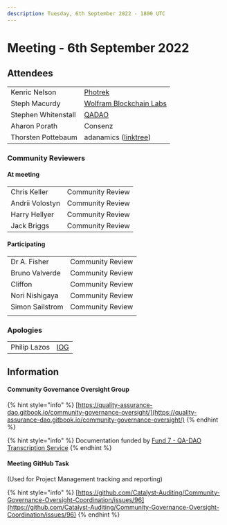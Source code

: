 ```yaml
---
description: Tuesday, 6th September 2022 - 1800 UTC
---
```


# Meeting - 6th September 2022


## Attendees

|                     |                                                                   |
| ------------------- | ----------------------------------------------------------------- |
| Kenric Nelson       | [Photrek](https://photrek.world/)                                 |
| Steph Macurdy       | [Wolfram Blockchain Labs](https://www.wolframblockchainlabs.com/) |
| Stephen Whitenstall | [QADAO](https://quality-assurance-dao.github.io/)                 |
| Aharon Porath       | Consenz                                                           |
| Thorsten Pottebaum  | adanamics ([linktree](https://linktr.ee/adanamics))               |

### Community Reviewers

#### At meeting

|                  |                  |
| ---------------- | ---------------- |
| Chris Keller     | Community Review |
| Andrii Volostyn  | Community Review |
| Harry Hellyer    | Community Review |
| Jack Briggs      | Community Review |

#### Participating

|                 |                  |
| --------------- | ---------------- |
| Dr A. Fisher    | Community Review |
| Bruno Valverde  | Community Review |
| Cliffon         | Community Review |
| Nori Nishigaya  | Community Review |
| Simon Sailstrom | Community Review |
|                 |                  |

### Apologies

|              |                                             |
| ------------ | ------------------------------------------- |
| Philip Lazos | [IOG](https://iohk.io/jp/team/philip-lazos) |

## Information

#### Community Governance Oversight Group

{% hint style="info" %}
[https://quality-assurance-dao.gitbook.io/community-governance-oversight/](https://quality-assurance-dao.gitbook.io/community-governance-oversight/)
{% endhint %}

{% hint style="info" %}
Documentation funded by [Fund 7 - QA-DAO Transcription Service](https://cardano.ideascale.com/c/idea/383492)
{% endhint %}

#### Meeting GitHub Task

(Used for Project Management tracking and reporting)

{% hint style="info" %}
[https://github.com/Catalyst-Auditing/Community-Governance-Oversight-Coordination/issues/96](https://github.com/Catalyst-Auditing/Community-Governance-Oversight-Coordination/issues/96)
{% endhint %}

